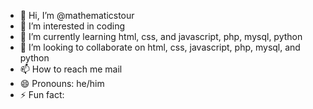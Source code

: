 - 👋 Hi, I’m @mathematicstour
- 👀 I’m interested in coding
- 🌱 I’m currently learning html, css, and javascript, php, mysql, python
- 💞️ I’m looking to collaborate on html, css, javascript, php, mysql, and python
- 📫 How to reach me mail
- 😄 Pronouns: he/him
- ⚡ Fun fact: 

<!---
mathematicstour/mathematicstour is a ✨ special ✨ repository because its `README.md` (this file) appears on your GitHub profile.
You can click the Preview link to take a look at your changes.
--->

